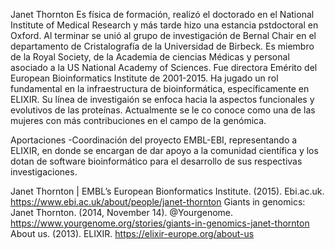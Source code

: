 Janet Thornton
Es física de formación, realizó el doctorado en el National Institute of Medical Research y más tarde hizo una estancia pstdoctoral 
en Oxford. Al terminar se unió al grupo de investigación de Bernal Chair en el departamento de Cristalografía de la Universidad de Birbeck. 
Es miembro de la Royal Society, de la Academia de ciencias Médicas y personal asociado a la US National Academy of Sciences. 
Fue directora Emérito del European Bioinformatics Institute de 2001-2015. Ha jugado un rol fundamental en la infraestructura de bioinformática,
específicamente en ELIXIR. Su línea de investigaión se enfoca hacia la aspectos funcionales y evolutivos de las proteínas. Actualmente se le co
conoce como una de las mujeres con más contribuciones en el campo de la genómica.

Aportaciones 
-Coordinación del proyecto EMBL-EBI, representando a ELIXIR, en donde se encargan de dar apoyo a la comunidad científica y los dotan 
de software bioinformático para el desarrollo de sus respectivas investigaciones.


Janet Thornton | EMBL’s European Bionformatics Institute. (2015). Ebi.ac.uk. https://www.ebi.ac.uk/about/people/janet-thornton
Giants in genomics: Janet Thornton. (2014, November 14). @Yourgenome. https://www.yourgenome.org/stories/giants-in-genomics-janet-thornton
About us. (2013). ELIXIR. https://elixir-europe.org/about-us

